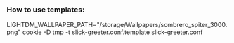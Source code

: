 
### How to use templates:

LIGHTDM_WALLPAPER_PATH="\/storage\/Wallpapers\/sombrero_spiter_3000.png" cookie -D tmp -t slick-greeter.conf.template slick-greeter.conf

